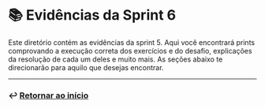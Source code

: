 # 📚 Evidências da Sprint 6
Este diretório contém as evidências da sprint 5. Aqui você encontrará prints comprovando a execução correta dos exercícios e do desafio, explicações da resolução de cada um deles e muito mais. As seções abaixo te direcionarão para aquilo que desejas encontrar.

___
### ↩️ [Retornar ao início](../../README.md)
